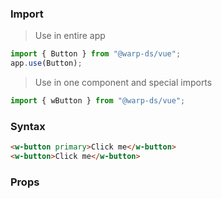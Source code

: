 ### Import

> Use in entire app

```js
import { Button } from "@warp-ds/vue";
app.use(Button);
```

> Use in one component and special imports

```js
import { wButton } from "@warp-ds/vue";
```

### Syntax

```html
<w-button primary>Click me</w-button>
<w-button>Click me</w-button>
```

### Props

<api-table type=vue component="Button" />

